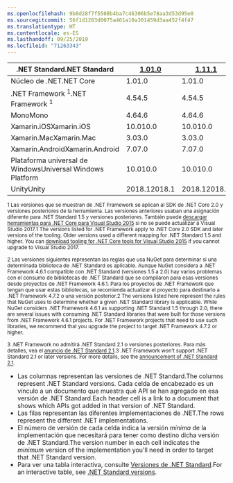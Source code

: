 ```yaml
---
ms.openlocfilehash: 9b8d28f7f5508b4ba7c46306b5e78aa3d53d95e0
ms.sourcegitcommit: 56f1d1203d0075a461a10a301459d3aa452f4f47
ms.translationtype: HT
ms.contentlocale: es-ES
ms.lasthandoff: 09/25/2019
ms.locfileid: "71263343"
---
```

| <span data-ttu-id="e7eb8-101">.NET Standard</span><span class="sxs-lookup"><span data-stu-id="e7eb8-101">.NET Standard</span></span>              | <span data-ttu-id="e7eb8-102">[1.0]</span><span class="sxs-lookup"><span data-stu-id="e7eb8-102">[1.0]</span></span>  | <span data-ttu-id="e7eb8-103">[1.1]</span><span class="sxs-lookup"><span data-stu-id="e7eb8-103">[1.1]</span></span>  | <span data-ttu-id="e7eb8-104">[1.2]</span><span class="sxs-lookup"><span data-stu-id="e7eb8-104">[1.2]</span></span> | <span data-ttu-id="e7eb8-105">[1.3]</span><span class="sxs-lookup"><span data-stu-id="e7eb8-105">[1.3]</span></span> | <span data-ttu-id="e7eb8-106">[1.4]</span><span class="sxs-lookup"><span data-stu-id="e7eb8-106">[1.4]</span></span> | <span data-ttu-id="e7eb8-107">[1.5]</span><span class="sxs-lookup"><span data-stu-id="e7eb8-107">[1.5]</span></span>              | <span data-ttu-id="e7eb8-108">[1.6]</span><span class="sxs-lookup"><span data-stu-id="e7eb8-108">[1.6]</span></span>              | <span data-ttu-id="e7eb8-109">[2.0]</span><span class="sxs-lookup"><span data-stu-id="e7eb8-109">[2.0]</span></span>               | <span data-ttu-id="e7eb8-110">[2.1]</span><span class="sxs-lookup"><span data-stu-id="e7eb8-110">[2.1]</span></span> |
|----------------------------|--------|--------|-------|-------|-------|--------------------|--------------------|---------------------|---------------------
| <span data-ttu-id="e7eb8-111">Núcleo de .NET</span><span class="sxs-lookup"><span data-stu-id="e7eb8-111">.NET Core</span></span>                  | <span data-ttu-id="e7eb8-112">1.0</span><span class="sxs-lookup"><span data-stu-id="e7eb8-112">1.0</span></span>    | <span data-ttu-id="e7eb8-113">1.0</span><span class="sxs-lookup"><span data-stu-id="e7eb8-113">1.0</span></span>    | <span data-ttu-id="e7eb8-114">1.0</span><span class="sxs-lookup"><span data-stu-id="e7eb8-114">1.0</span></span>   | <span data-ttu-id="e7eb8-115">1.0</span><span class="sxs-lookup"><span data-stu-id="e7eb8-115">1.0</span></span>   | <span data-ttu-id="e7eb8-116">1.0</span><span class="sxs-lookup"><span data-stu-id="e7eb8-116">1.0</span></span>   | <span data-ttu-id="e7eb8-117">1.0</span><span class="sxs-lookup"><span data-stu-id="e7eb8-117">1.0</span></span>                | <span data-ttu-id="e7eb8-118">1.0</span><span class="sxs-lookup"><span data-stu-id="e7eb8-118">1.0</span></span>                | <span data-ttu-id="e7eb8-119">2.0</span><span class="sxs-lookup"><span data-stu-id="e7eb8-119">2.0</span></span>                 | <span data-ttu-id="e7eb8-120">3.0</span><span class="sxs-lookup"><span data-stu-id="e7eb8-120">3.0</span></span> |
| <span data-ttu-id="e7eb8-121">.NET Framework <sup>1</sup></span><span class="sxs-lookup"><span data-stu-id="e7eb8-121">.NET Framework <sup>1</sup></span></span>| <span data-ttu-id="e7eb8-122">4.5</span><span class="sxs-lookup"><span data-stu-id="e7eb8-122">4.5</span></span>    | <span data-ttu-id="e7eb8-123">4.5</span><span class="sxs-lookup"><span data-stu-id="e7eb8-123">4.5</span></span>    | <span data-ttu-id="e7eb8-124">4.5.1</span><span class="sxs-lookup"><span data-stu-id="e7eb8-124">4.5.1</span></span> | <span data-ttu-id="e7eb8-125">4.6</span><span class="sxs-lookup"><span data-stu-id="e7eb8-125">4.6</span></span>   | <span data-ttu-id="e7eb8-126">4.6.1</span><span class="sxs-lookup"><span data-stu-id="e7eb8-126">4.6.1</span></span> | <span data-ttu-id="e7eb8-127">4.6.1 <sup>2</sup></span><span class="sxs-lookup"><span data-stu-id="e7eb8-127">4.6.1 <sup>2</sup></span></span> | <span data-ttu-id="e7eb8-128">4.6.1 <sup>2</sup></span><span class="sxs-lookup"><span data-stu-id="e7eb8-128">4.6.1 <sup>2</sup></span></span> | <span data-ttu-id="e7eb8-129">4.6.1 <sup>2</sup></span><span class="sxs-lookup"><span data-stu-id="e7eb8-129">4.6.1 <sup>2</sup></span></span>  | <span data-ttu-id="e7eb8-130">N/A<sup>3</sup></span><span class="sxs-lookup"><span data-stu-id="e7eb8-130">N/A<sup>3</sup></span></span> |
| <span data-ttu-id="e7eb8-131">Mono</span><span class="sxs-lookup"><span data-stu-id="e7eb8-131">Mono</span></span>                       | <span data-ttu-id="e7eb8-132">4.6</span><span class="sxs-lookup"><span data-stu-id="e7eb8-132">4.6</span></span>    | <span data-ttu-id="e7eb8-133">4.6</span><span class="sxs-lookup"><span data-stu-id="e7eb8-133">4.6</span></span>    | <span data-ttu-id="e7eb8-134">4.6</span><span class="sxs-lookup"><span data-stu-id="e7eb8-134">4.6</span></span>   | <span data-ttu-id="e7eb8-135">4.6</span><span class="sxs-lookup"><span data-stu-id="e7eb8-135">4.6</span></span>   | <span data-ttu-id="e7eb8-136">4.6</span><span class="sxs-lookup"><span data-stu-id="e7eb8-136">4.6</span></span>   | <span data-ttu-id="e7eb8-137">4.6</span><span class="sxs-lookup"><span data-stu-id="e7eb8-137">4.6</span></span>                | <span data-ttu-id="e7eb8-138">4.6</span><span class="sxs-lookup"><span data-stu-id="e7eb8-138">4.6</span></span>                | <span data-ttu-id="e7eb8-139">5.4</span><span class="sxs-lookup"><span data-stu-id="e7eb8-139">5.4</span></span>                 | <span data-ttu-id="e7eb8-140">6.4</span><span class="sxs-lookup"><span data-stu-id="e7eb8-140">6.4</span></span> |
| <span data-ttu-id="e7eb8-141">Xamarin.iOS</span><span class="sxs-lookup"><span data-stu-id="e7eb8-141">Xamarin.iOS</span></span>                | <span data-ttu-id="e7eb8-142">10.0</span><span class="sxs-lookup"><span data-stu-id="e7eb8-142">10.0</span></span>   | <span data-ttu-id="e7eb8-143">10.0</span><span class="sxs-lookup"><span data-stu-id="e7eb8-143">10.0</span></span>   | <span data-ttu-id="e7eb8-144">10.0</span><span class="sxs-lookup"><span data-stu-id="e7eb8-144">10.0</span></span>  | <span data-ttu-id="e7eb8-145">10.0</span><span class="sxs-lookup"><span data-stu-id="e7eb8-145">10.0</span></span>  | <span data-ttu-id="e7eb8-146">10.0</span><span class="sxs-lookup"><span data-stu-id="e7eb8-146">10.0</span></span>  | <span data-ttu-id="e7eb8-147">10.0</span><span class="sxs-lookup"><span data-stu-id="e7eb8-147">10.0</span></span>               | <span data-ttu-id="e7eb8-148">10.0</span><span class="sxs-lookup"><span data-stu-id="e7eb8-148">10.0</span></span>               | <span data-ttu-id="e7eb8-149">10.14</span><span class="sxs-lookup"><span data-stu-id="e7eb8-149">10.14</span></span>               | <span data-ttu-id="e7eb8-150">12.16</span><span class="sxs-lookup"><span data-stu-id="e7eb8-150">12.16</span></span> |
| <span data-ttu-id="e7eb8-151">Xamarin.Mac</span><span class="sxs-lookup"><span data-stu-id="e7eb8-151">Xamarin.Mac</span></span>                | <span data-ttu-id="e7eb8-152">3.0</span><span class="sxs-lookup"><span data-stu-id="e7eb8-152">3.0</span></span>    | <span data-ttu-id="e7eb8-153">3.0</span><span class="sxs-lookup"><span data-stu-id="e7eb8-153">3.0</span></span>    | <span data-ttu-id="e7eb8-154">3.0</span><span class="sxs-lookup"><span data-stu-id="e7eb8-154">3.0</span></span>   | <span data-ttu-id="e7eb8-155">3.0</span><span class="sxs-lookup"><span data-stu-id="e7eb8-155">3.0</span></span>   | <span data-ttu-id="e7eb8-156">3.0</span><span class="sxs-lookup"><span data-stu-id="e7eb8-156">3.0</span></span>   | <span data-ttu-id="e7eb8-157">3.0</span><span class="sxs-lookup"><span data-stu-id="e7eb8-157">3.0</span></span>                | <span data-ttu-id="e7eb8-158">3.0</span><span class="sxs-lookup"><span data-stu-id="e7eb8-158">3.0</span></span>                | <span data-ttu-id="e7eb8-159">3.8</span><span class="sxs-lookup"><span data-stu-id="e7eb8-159">3.8</span></span>                 | <span data-ttu-id="e7eb8-160">5.16</span><span class="sxs-lookup"><span data-stu-id="e7eb8-160">5.16</span></span> |
| <span data-ttu-id="e7eb8-161">Xamarin.Android</span><span class="sxs-lookup"><span data-stu-id="e7eb8-161">Xamarin.Android</span></span>            | <span data-ttu-id="e7eb8-162">7.0</span><span class="sxs-lookup"><span data-stu-id="e7eb8-162">7.0</span></span>    | <span data-ttu-id="e7eb8-163">7.0</span><span class="sxs-lookup"><span data-stu-id="e7eb8-163">7.0</span></span>    | <span data-ttu-id="e7eb8-164">7.0</span><span class="sxs-lookup"><span data-stu-id="e7eb8-164">7.0</span></span>   | <span data-ttu-id="e7eb8-165">7.0</span><span class="sxs-lookup"><span data-stu-id="e7eb8-165">7.0</span></span>   | <span data-ttu-id="e7eb8-166">7.0</span><span class="sxs-lookup"><span data-stu-id="e7eb8-166">7.0</span></span>   | <span data-ttu-id="e7eb8-167">7.0</span><span class="sxs-lookup"><span data-stu-id="e7eb8-167">7.0</span></span>                | <span data-ttu-id="e7eb8-168">7.0</span><span class="sxs-lookup"><span data-stu-id="e7eb8-168">7.0</span></span>                | <span data-ttu-id="e7eb8-169">8.0</span><span class="sxs-lookup"><span data-stu-id="e7eb8-169">8.0</span></span>                 | <span data-ttu-id="e7eb8-170">10.0</span><span class="sxs-lookup"><span data-stu-id="e7eb8-170">10.0</span></span> |
| <span data-ttu-id="e7eb8-171">Plataforma universal de Windows</span><span class="sxs-lookup"><span data-stu-id="e7eb8-171">Universal Windows Platform</span></span> | <span data-ttu-id="e7eb8-172">10.0</span><span class="sxs-lookup"><span data-stu-id="e7eb8-172">10.0</span></span>   | <span data-ttu-id="e7eb8-173">10.0</span><span class="sxs-lookup"><span data-stu-id="e7eb8-173">10.0</span></span>   | <span data-ttu-id="e7eb8-174">10.0</span><span class="sxs-lookup"><span data-stu-id="e7eb8-174">10.0</span></span>  | <span data-ttu-id="e7eb8-175">10.0</span><span class="sxs-lookup"><span data-stu-id="e7eb8-175">10.0</span></span>  | <span data-ttu-id="e7eb8-176">10.0</span><span class="sxs-lookup"><span data-stu-id="e7eb8-176">10.0</span></span>  | <span data-ttu-id="e7eb8-177">10.0.16299</span><span class="sxs-lookup"><span data-stu-id="e7eb8-177">10.0.16299</span></span>         | <span data-ttu-id="e7eb8-178">10.0.16299</span><span class="sxs-lookup"><span data-stu-id="e7eb8-178">10.0.16299</span></span>         | <span data-ttu-id="e7eb8-179">10.0.16299</span><span class="sxs-lookup"><span data-stu-id="e7eb8-179">10.0.16299</span></span>          | <span data-ttu-id="e7eb8-180">TBD</span><span class="sxs-lookup"><span data-stu-id="e7eb8-180">TBD</span></span> |
| <span data-ttu-id="e7eb8-181">Unity</span><span class="sxs-lookup"><span data-stu-id="e7eb8-181">Unity</span></span>                      | <span data-ttu-id="e7eb8-182">2018.1</span><span class="sxs-lookup"><span data-stu-id="e7eb8-182">2018.1</span></span> | <span data-ttu-id="e7eb8-183">2018.1</span><span class="sxs-lookup"><span data-stu-id="e7eb8-183">2018.1</span></span> | <span data-ttu-id="e7eb8-184">2018.1</span><span class="sxs-lookup"><span data-stu-id="e7eb8-184">2018.1</span></span>| <span data-ttu-id="e7eb8-185">2018.1</span><span class="sxs-lookup"><span data-stu-id="e7eb8-185">2018.1</span></span>| <span data-ttu-id="e7eb8-186">2018.1</span><span class="sxs-lookup"><span data-stu-id="e7eb8-186">2018.1</span></span>| <span data-ttu-id="e7eb8-187">2018.1</span><span class="sxs-lookup"><span data-stu-id="e7eb8-187">2018.1</span></span>             |  <span data-ttu-id="e7eb8-188">2018.1</span><span class="sxs-lookup"><span data-stu-id="e7eb8-188">2018.1</span></span>            | <span data-ttu-id="e7eb8-189">2018.1</span><span class="sxs-lookup"><span data-stu-id="e7eb8-189">2018.1</span></span>              | <span data-ttu-id="e7eb8-190">TBD</span><span class="sxs-lookup"><span data-stu-id="e7eb8-190">TBD</span></span> |

<span data-ttu-id="e7eb8-191"><sup>1 Las versiones que se muestran de .NET Framework se aplican al SDK de .NET Core 2.0 y versiones posteriores de la herramienta. Las versiones anteriores usaban una asignación diferente para .NET Standard 1.5 y versiones posteriores. También puede [descargar herramientas para .NET Core para Visual Studio 2015](https://github.com/dotnet/core/blob/master/release-notes/download-archive.md) si no se puede actualizar a Visual Studio 2017.</sup></span><span class="sxs-lookup"><span data-stu-id="e7eb8-191"><sup>1 The versions listed for .NET Framework apply to .NET Core 2.0 SDK and later versions of the tooling. Older versions used a different mapping for .NET Standard 1.5 and higher. You can [download tooling for .NET Core tools for Visual Studio 2015](https://github.com/dotnet/core/blob/master/release-notes/download-archive.md) if you cannot upgrade to Visual Studio 2017.</sup></span></span>

<span data-ttu-id="e7eb8-192"><sup>2 Las versiones siguientes representan las reglas que usa NuGet para determinar si una determinada biblioteca de .NET Standard es aplicable. Aunque NuGet considera a .NET Framework 4.6.1 compatible con .NET Standard (versiones 1.5 a 2.0) hay varios problemas con el consumo de bibliotecas de .NET Standard que se compilaron para esas versiones desde proyectos de .NET Framework 4.6.1. Para los proyectos de .NET Framework que tengan que usar estas bibliotecas, se recomienda actualizar el proyecto para destinarlo a .NET Framework 4.7.2 o una versión posterior.</sup></span><span class="sxs-lookup"><span data-stu-id="e7eb8-192"><sup>2 The versions listed here represent the rules that NuGet uses to determine whether a given .NET Standard library is applicable. While NuGet considers .NET Framework 4.6.1 as supporting .NET Standard 1.5 through 2.0, there are several issues with consuming .NET Standard libraries that were built for those versions from .NET Framework 4.6.1 projects. For .NET Framework projects that need to use such libraries, we recommend that you upgrade the project to target .NET Framework 4.7.2 or higher.</sup></span></span>

<span data-ttu-id="e7eb8-193"><sup>3 .NET Framework no admitirá .NET Standard 2.1 o versiones posteriores. Para más detalles, vea el [anuncio de .NET Standard 2.1](https://devblogs.microsoft.com/dotnet/announcing-net-standard-2-1/).</sup></span><span class="sxs-lookup"><span data-stu-id="e7eb8-193"><sup>3 .NET Framework won't support .NET Standard 2.1 or later versions. For more details, see the [announcement of .NET Standard 2.1](https://devblogs.microsoft.com/dotnet/announcing-net-standard-2-1/).</sup></span></span>

- <span data-ttu-id="e7eb8-194">Las columnas representan las versiones de .NET Standard.</span><span class="sxs-lookup"><span data-stu-id="e7eb8-194">The columns represent .NET Standard versions.</span></span> <span data-ttu-id="e7eb8-195">Cada celda de encabezado es un vínculo a un documento que muestra qué API se han agregado en esa versión de .NET Standard.</span><span class="sxs-lookup"><span data-stu-id="e7eb8-195">Each header cell is a link to a document that shows which APIs got added in that version of .NET Standard.</span></span>
- <span data-ttu-id="e7eb8-196">Las filas representan las diferentes implementaciones de .NET.</span><span class="sxs-lookup"><span data-stu-id="e7eb8-196">The rows represent the different .NET implementations.</span></span>
- <span data-ttu-id="e7eb8-197">El número de versión de cada celda indica la versión *mínima* de la implementación que necesitará para tener como destino dicha versión de .NET Standard.</span><span class="sxs-lookup"><span data-stu-id="e7eb8-197">The version number in each cell indicates the *minimum* version of the implementation you'll need in order to target that .NET Standard version.</span></span>
- <span data-ttu-id="e7eb8-198">Para ver una tabla interactiva, consulte [Versiones de .NET Standard](https://dotnet.microsoft.com/platform/dotnet-standard#versions).</span><span class="sxs-lookup"><span data-stu-id="e7eb8-198">For an interactive table, see [.NET Standard versions](https://dotnet.microsoft.com/platform/dotnet-standard#versions).</span></span>

[1.0]: https://github.com/dotnet/standard/blob/master/docs/versions/netstandard1.0.md
[1.1]: https://github.com/dotnet/standard/blob/master/docs/versions/netstandard1.1.md
[1.2]: https://github.com/dotnet/standard/blob/master/docs/versions/netstandard1.2.md
[1.3]: https://github.com/dotnet/standard/blob/master/docs/versions/netstandard1.3.md
[1.4]: https://github.com/dotnet/standard/blob/master/docs/versions/netstandard1.4.md
[1.5]: https://github.com/dotnet/standard/blob/master/docs/versions/netstandard1.5.md
[1.6]: https://github.com/dotnet/standard/blob/master/docs/versions/netstandard1.6.md
[2.0]: https://github.com/dotnet/standard/blob/master/docs/versions/netstandard2.0.md
[2.1]: https://github.com/dotnet/standard/blob/master/docs/versions/netstandard2.1.md
